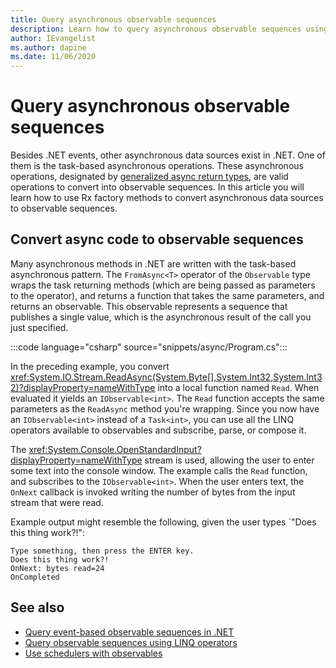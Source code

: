 ```yaml
---
title: Query asynchronous observable sequences
description: Learn how to query asynchronous observable sequences using Reactive Extensions for .NET.
author: IEvangelist
ms.author: dapine
ms.date: 11/06/2020
---
```


# Query asynchronous observable sequences

Besides .NET events, other asynchronous data sources exist in .NET. One of them is the task-based asynchronous operations. These asynchronous operations, designated by [generalized async return types](../../csharp/programming-guide/concepts/async/async-return-types.md#generalized-async-return-types-and-valuetasktresult), are valid operations to convert into observable sequences. In this article you will learn how to use Rx factory methods to convert asynchronous data sources to observable sequences.

## Convert async code to observable sequences

Many asynchronous methods in .NET are written with the task-based asynchronous pattern. The `FromAsync<T>` operator of the `Observable` type wraps the task returning methods (which are being passed as parameters to the operator), and returns a function that takes the same parameters, and returns an observable. This observable represents a sequence that publishes a single value, which is the asynchronous result of the call you just specified.

:::code language="csharp" source="snippets/async/Program.cs":::

In the preceding example, you convert <xref:System.IO.Stream.ReadAsync(System.Byte[],System.Int32,System.Int32)?displayProperty=nameWithType> into a local function named `Read`. When evaluated it yields an `IObservable<int>`. The `Read` function accepts the same parameters as the `ReadAsync` method you're wrapping. Since you now have an `IObservable<int>` instead of a `Task<int>`, you can use all the LINQ operators available to observables and subscribe, parse, or compose it.

The <xref:System.Console.OpenStandardInput?displayProperty=nameWithType> stream is used, allowing the user to enter some text into the console window. The example calls the `Read` function, and subscribes to the `IObservable<int>`. When the user enters text, the `OnNext` callback is invoked writing the number of bytes from the input stream that were read.

Example output might resemble the following, given the user types `"Does this thing work?!":

```console
Type something, then press the ENTER key.
Does this thing work?!
OnNext: bytes read=24
OnCompleted
```

## See also

- [Query event-based observable sequences in .NET](query-event-sequences.md)
- [Query observable sequences using LINQ operators](query-sequences-linq.md)
- [Use schedulers with observables](use-schedulers.md)
